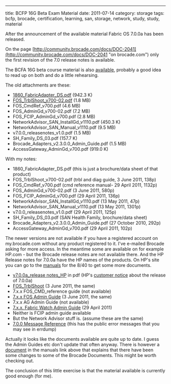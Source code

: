 ---
title: BCFP 16G Beta Exam Material
date: 2011-07-14
category: storage
tags: bcfp, brocade, certification, learning, san, storage, network, study, study, material

After the announcement of the available material Fabric OS 7.0.0a has been released.

On the page [http://community.brocade.com/docs/DOC-2041](http://community.brocade.com/docs/DOC-2041 "on brocade.com") only the first revision of the 7.0 release notes is available.

The BCFA 16G beta course material is also [available](http://community.brocade.com/docs/DOC-2039 "BCFA 16g material"), probably a good idea to read up on both and do a little rehearsing.

The old attachments are these:

- [1860\_FabricAdapter\_DS.pdf](http://community.brocade.com/servlet/JiveServlet/download/2041-5-4344/1860_FabricAdapter_DS.pdf) (942.3 K)
- [FOS\_TrblShoot\_v700-02.pdf](http://community.brocade.com/servlet/JiveServlet/download/2041-5-4345/FOS_TrblShoot_v700-02.pdf) (1.8 MB)
- FOS\_CmdRef\_v700.pdf (4.6 MB)
- FOS\_AdminGd\_v700-02.pdf (7.2 MB)
- FOS\_FCIP\_AdminGd\_v700.pdf (2.8 MB)
- NetworkAdvisor\_SAN\_InstallGd\_v1110.pdf (450.3 K)
- NetworkAdvisor\_SAN\_Manual\_v1110.pdf (9.5 MB)
- v7.0.0\_releasenotes\_v1.0.pdf (1.5 MB)
- SH\_Family\_DS\_03.pdf (157.7 K)
- Brocade\_Adapters\_v2.3.0.0\_Admin\_Guide.pdf (1.5 MB)
- AccessGateway\_AdminGd\_v700.pdf (919.0 K)

With my notes:

- 1860\_FabricAdapter\_DS.pdf (this is just a brochure/data sheet of that product)
- FOS\_TrblShoot\_v700-02.pdf (trbl and diag guide, 3 June 2011, 138p)
- FOS\_CmdRef\_v700.pdf (cmd reference manual- 29 April 2011, 1132p)
- FOS\_AdminGd\_v700-02.pdf (3 June 2011, 580p)
- FOS\_FCIP\_AdminGd\_v700.pdf (29 April 2011, 136p)
- NetworkAdvisor\_SAN\_InstallGd\_v1110.pdf (13 May 2011, 47p)
- NetworkAdvisor\_SAN\_Manual\_v1110.pdf (13 May 2011, 1301p)
- v7.0.0\_releasenotes\_v1.0.pdf (29 April 2011, 125p)
- SH\_Family\_DS\_03.pdf (SAN Health Family, brochure/data sheet)
- Brocade\_Adapters\_v2.3.0.0\_Admin\_Guide.pdf (27 October 2010, 292p)
- AccessGateway\_AdminGd\_v700.pdf (29 April 2011, 102p)

The newer versions are not available if you have a registered account on my.brocade.com without any product registered to it. I've e-mailed Brocade asking for more access. In the meantime some are available on for example HP.com - but the Brocade release notes are not available there. And the HP Release notes for 7.0.0a have the HP names of the products. On HP's site you can go to the [manuals](http://h20000.www2.hp.com/bizsupport/TechSupport/DocumentIndex.jsp?contentType=SupportManual&lang=en&cc=us&docIndexId=64179&taskId=101&prodTypeId=12169&prodSeriesId=3742041 "manuals") for the 8/40 to get some more documents.

- [v7.0.0a\_release notes\_HP](http://h10032.www1.hp.com/ctg/Manual/c02882135.pdf "HP's 7.0.0a release notes in pdf") in pdf (HP's [customer notice](http://h20000.www2.hp.com/bizsupport/TechSupport/Document.jsp?lang=en&cc=us&taskId=120&prodSeriesId=3759005&prodTypeId=3709945&objectID=c02887883 "hp's customer advisory") about the release of 7.0.0a)
- [FOS\_TrblShoot](http://bizsupport1.austin.hp.com/bc/docs/support/SupportManual/c02912108/c02912108.pdf "FOS troubleshooting and diag guide 7.0.0") (3 June 2011, the same)
- 7.x.x FOS\_CMD\_reference guide (not available)
- [7.x.x FOS Admin Guide](http://bizsupport2.austin.hp.com/bc/docs/support/SupportManual/c02912101/c02912101.pdf "on hp.com pdf") (3 June 2011, the same)
- 7.x.x AG Admin Guide (not available)
- [7.x.x. Fabric Watch Admin Guide](http://bizsupport2.austin.hp.com/bc/docs/support/SupportManual/c02912099/c02912099.pdf "FW pdf") (29 April 2011)
- Neither is FCIP admin guide available
- But the Network Advisor stuff is. (assume these are the same)
- [7.0.0 Message Reference](http://bizsupport2.austin.hp.com/bc/docs/support/SupportManual/c02912102/c02912102.pdf "Fabric OS Message Reference v7.0.0 (53-1002149-01, April 2011)") (this has the public error messages that you may see in errdump)

Actually it looks like the documents available are quite up to date. I guess the Admin Guides etc don't update that often anyway. There is however a [document](http://bizsupport1.austin.hp.com/bc/docs/support/SupportManual/c02912109/c02912109.pdf "Fabric OS Documentation Updates v7.0 (53-1002165-01, June 2011)") in the manuals link above that explains that there have been some changes to some of the Brocade Documents. This might be worth checking out.

The conclusion of this little exercise is that the material available is currently good enough (for me).
